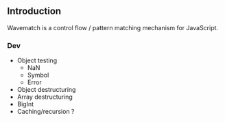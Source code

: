 ## Introduction

Wavematch is a control flow / pattern matching mechanism for JavaScript.

### Dev

- Object testing
    - NaN
    - Symbol
    - Error
- Object destructuring
- Array destructuring
- BigInt
- Caching/recursion ?

